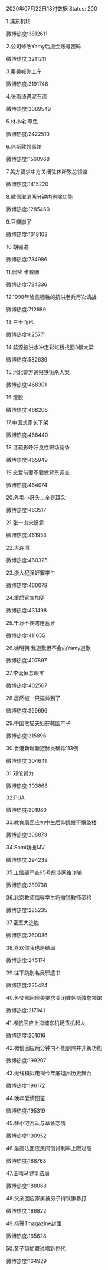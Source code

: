 2020年07月22日18时数据
Status: 200

1.浦东机场

微博热度:3812611

2.公司修改Yamy后援会账号密码

微博热度:3211211

3.秦昊喊你上车

微博热度:3191746

4.张雨绮遇泥石流

微博热度:3089549

5.林小宅 草鱼

微博热度:2422510

6.休斯敦领事馆

微博热度:1560968

7.美方要求中方关闭驻休斯敦总领馆

微博热度:1415220

8.微信取消两分钟内删除功能

微博热度:1285460

9.豆瓣崩了

微博热度:1018108

10.胡锡进

微博热度:734986

11.侃爷 卡戴珊

微博热度:724336

12.1998年险些牺牲的抗洪老兵再次请战

微博热度:712689

13.三十而已

微博热度:625771

14.婺源被洪水冲走彩虹桥找回3根大梁

微博热度:582639

15.河北警方通报铁锹杀人案

微博热度:468301

16.港股

微博热度:468206

17.中国式家长下架

微博热度:466440

18.江疏影呼吁良性职场竞争

微博热度:465949

19.恋爱前要不要做背景调查

微博热度:464074

20.外卖小哥头上全是耳朵

微博热度:463517

21.张一山宋妍霏

微博热度:461953

22.大连湾

微博热度:460325

23.浙大犯强奸罪学生

微博热度:460078

24.重启官宣加更

微博热度:431498

25.千万不要瞎连蓝牙

微博热度:411655

26.徐明朝 我道歉但不会向Yamy道歉

微博热度:407897

27.李诞悼念赖宝

微博热度:402567

28.居然被一只猫帅到了

微博热度:359696

29.中国熊猫夫妇在韩国产子

微博热度:315896

30.香港新增新冠肺炎确诊113例

微博热度:304641

31.邓伦臂力

微博热度:303868

32.PUA

微博热度:301980

33.教育局回应初中生后仰跳投不慎坠楼

微博热度:298873

34.Somi新曲MV

微博热度:294239

35.工信部严查95号段涉网络诈骗

微博热度:289738

36.北京教师侮辱学生将撤销教师资格

微博热度:285235

37.密室大逃脱

微博热度:260036

38.喜欢你我也是结局

微博热度:245174

39.往下跳别名吴邪遗书

微博热度:235424

40.外交部回应美要求关闭驻休斯敦总领馆

微博热度:217941

41.埃航回应上海浦东机场货机起火

微博热度:201016

42.微信回应两分钟内不能删除并非新功能

微博热度:199207

43.无线模拟电视今年底退出历史舞台

微博热度:196172

44.晚年爱情图鉴

微博热度:195319

45.林小宅否认与草鱼恋情

微博热度:190952

46.最高法回应民间借贷利率上限过高

微博热度:188763

47.王晴马健星结局

微博热度:188068

48.父亲回应家属被男子持铁锹暴打

微博热度:186822

49.杨幂Tmagazine封面

微博热度:165628

50.黄子韬加盟说唱新世代

微博热度:164929

